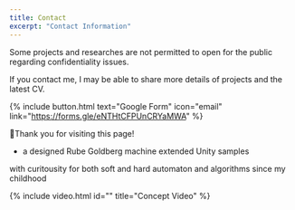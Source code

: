 ```yaml
---
title: Contact
excerpt: "Contact Information"
---
```

Some projects and researches are not permitted to open for the public regarding confidentiality issues.

If you contact me, I may be able to share more details of projects and the latest CV.

{% include button.html text="Google Form" icon="email" link="https://forms.gle/eNTHtCFPUnCRYaMWA" %}


🦄Thank you for visiting this page!

- a designed Rube Goldberg machine extended Unity samples

with curitousity for both soft and hard automaton and algorithms since my childhood

{% include video.html id="" title="Concept Video" %}
